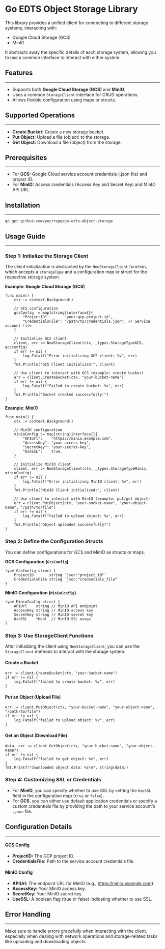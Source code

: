 # Go EDTS Object Storage Library
This library provides a unified client for connecting to different storage systems, interacting with: 
- Google Cloud Storage (GCS)
- MinIO

It abstracts away the specific details of each storage system, allowing you to use a common interface to interact with either system.

## Features

---
- Supports both **Google Cloud Storage (GCS)** and **MinIO**.
- Uses a common `StorageClient` interface for CRUD operations.
- Allows flexible configuration using maps or structs.

## Supported Operations

---
- **Create Bucket:** Create a new storage bucket.
- **Put Object:** Upload a file (object) to the storage.
- **Get Object:** Download a file (object) from the storage.

## Prerequisites

---
- For **GCS:** Google Cloud service account credentials (.json file) and project ID.
- For **MinIO:** Access credentials (Access Key and Secret Key) and MinIO API URL.

## Installation

---
```
go get github.com/yourrepo/go-edts-object-storage
```

## Usage Guide

---
### Step 1: Initialize the Storage Client
The client initialization is abstracted by the `NewStorageClient` function, which accepts a `storageType` and a configuration map or struct for the respective storage system.

**Example: Google Cloud Storage (GCS)**
```
func main() {
	ctx := context.Background()

	// GCS configuration
	gcsConfig := map[string]interface{}{
		"ProjectID":       "your-gcp-project-id",
		"CredentialsFile": "/path/to/credentials.json", // Service account file
	}

	// Initialize GCS client
	client, err := NewStorageClient(ctx, _types.StorageTypeGCS, gcsConfig)
	if err != nil {
		log.Fatalf("Error initializing GCS client: %v", err)
	}
	fmt.Println("GCS Client initialized:", client)

	// Use client to interact with GCS (example: create bucket)
	err = client.CreateBucket(ctx, "your-bucket-name")
	if err != nil {
		log.Fatalf("Failed to create bucket: %v", err)
	}
	fmt.Println("Bucket created successfully!")
}
```

**Example: MinIO**
```
func main() {
	ctx := context.Background()

	// MinIO configuration
	minioConfig := map[string]interface{}{
		"APIUrl":    "https://minio.example.com",
		"AccessKey": "your-access-key",
		"SecretKey": "your-secret-key",
		"UseSSL":    true,
	}

	// Initialize MinIO client
	client, err := NewStorageClient(ctx, _types.StorageTypeMinio, minioConfig)
	if err != nil {
		log.Fatalf("Error initializing MinIO client: %v", err)
	}
	fmt.Println("MinIO Client initialized:", client)

	// Use client to interact with MinIO (example: put/get object)
	err = client.PutObject(ctx, "your-bucket-name", "your-object-name", "/path/to/file")
	if err != nil {
		log.Fatalf("Failed to upload object: %v", err)
	}
	fmt.Println("Object uploaded successfully!")
}
```

### Step 2: Define the Configuration Structs
You can define configurations for GCS and MinIO as structs or maps.

**GCS Configuration (`GcsConfig`)**
```aiexclude
type GcsConfig struct {
	ProjectID       string `json:"project_id"`
	CredentialsFile string `json:"credentials_file"`
}
```

**MinIO Configuration (`MinioConfig`)**
```aiexclude
type MinioConfig struct {
	APIUrl    string // MinIO API endpoint
	AccessKey string // MinIO access key
	SecretKey string // MinIO secret key
	UseSSL    *bool  // MinIO SSL usage
}
```

### Step 3: Use StorageClient Functions
After initializing the client using `NewStorageClient`, you can use the `StorageClient` methods to interact with the storage system.

#### Create a Bucket
```aiexclude
err := client.CreateBucket(ctx, "your-bucket-name")
if err != nil {
	log.Fatalf("failed to create bucket: %v", err)
}
```

#### Put an Object (Upload File)
```aiexclude
err := client.PutObject(ctx, "your-bucket-name", "your-object-name", "/path/to/file")
if err != nil {
	log.Fatalf("failed to upload object: %v", err)
}
```

#### Get an Object (Download File)
```aiexclude
data, err := client.GetObject(ctx, "your-bucket-name", "your-object-name")
if err != nil {
	log.Fatalf("failed to get object: %v", err)
}
fmt.Printf("downloaded object data: %s\n", string(data))
```

### Step 4: Customizing SSL or Credentials
- For **MinIO**, you can specify whether to use SSL by setting the `UseSSL` field in the configuration map (`true` or `false`).
- For **GCS**, you can either use default application credentials or specify a custom credentials file by providing the path to your service account's `.json` file.

## Configuration Details

---
#### GCS Config
- **ProjectID:** The GCP project ID.
- **CredentialsFile:** Path to the service account credentials file.

#### MinIO Config
- **APIUrl:** The endpoint URL for MinIO (e.g., https://minio.example.com).
- **AccessKey:** Your MinIO access key.
- **SecretKey:** Your MinIO secret key.
- **UseSSL:** A boolean flag (true or false) indicating whether to use SSL.

## Error Handling

---
Make sure to handle errors gracefully when interacting with the client, especially when dealing with network operations and storage-related tasks like uploading and downloading objects.
